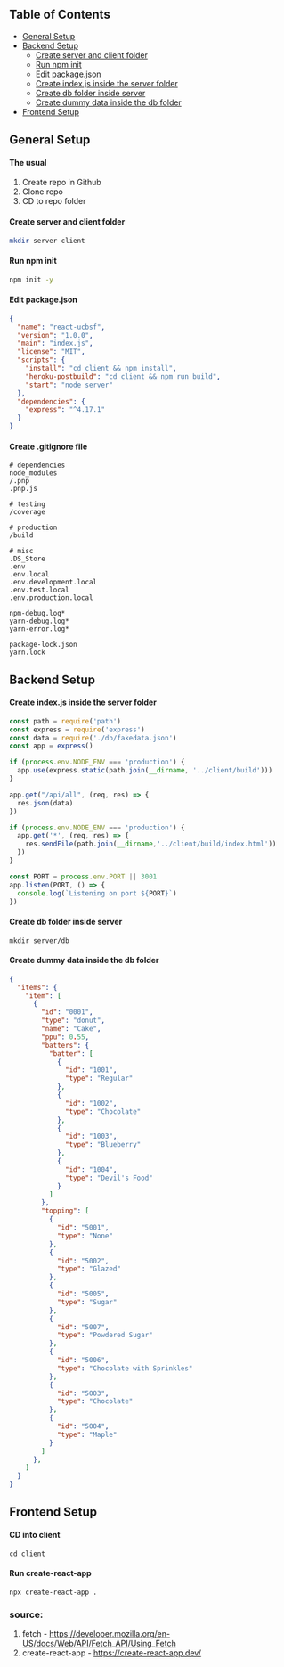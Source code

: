 ## Table of Contents

- [General Setup](#general-setup)
- [Backend Setup](#backend-setup)
  - [Create server and client folder](#create-server-and-client-folder)
  - [Run npm init](#run-npm-init)
  - [Edit package.json](#edit-package.json)
  - [Create index.js inside the server folder](#create-index.js-inside-the-server-folder)
  - [Create db folder inside server](#create-db-folder-inside-server)
  - [Create dummy data inside the db folder](#create-dummy-data-inside-the-db-folder)
- [Frontend Setup](#frontend-setup)
## General Setup
#### The usual
1. Create repo in Github
2. Clone repo 
3. CD to repo folder
#### Create server and client folder
```sh
mkdir server client
```
#### Run npm init
```sh
npm init -y
```
#### Edit package.json
```json
{
  "name": "react-ucbsf",
  "version": "1.0.0",
  "main": "index.js",
  "license": "MIT",
  "scripts": {
    "install": "cd client && npm install",
    "heroku-postbuild": "cd client && npm run build",
    "start": "node server"
  },
  "dependencies": {
    "express": "^4.17.1"
  }
}
```
#### Create .gitignore file
```
# dependencies
node_modules
/.pnp
.pnp.js

# testing
/coverage

# production
/build

# misc
.DS_Store
.env
.env.local
.env.development.local
.env.test.local
.env.production.local

npm-debug.log*
yarn-debug.log*
yarn-error.log*

package-lock.json
yarn.lock
```
## Backend Setup
#### Create index.js inside the server folder
```javascript
const path = require('path')
const express = require('express')
const data = require('./db/fakedata.json')
const app = express()

if (process.env.NODE_ENV === 'production') {
  app.use(express.static(path.join(__dirname, '../client/build')))
}

app.get("/api/all", (req, res) => {
  res.json(data)
})

if (process.env.NODE_ENV === 'production') {
  app.get('*', (req, res) => {
    res.sendFile(path.join(__dirname,'../client/build/index.html'))
  })
}

const PORT = process.env.PORT || 3001
app.listen(PORT, () => {
  console.log(`Listening on port ${PORT}`)
})
```
#### Create db folder inside server
```
mkdir server/db
```
#### Create dummy data inside the db folder
```json
{
  "items": {
    "item": [
      {
        "id": "0001",
        "type": "donut",
        "name": "Cake",
        "ppu": 0.55,
        "batters": {
          "batter": [
            {
              "id": "1001",
              "type": "Regular"
            },
            {
              "id": "1002",
              "type": "Chocolate"
            },
            {
              "id": "1003",
              "type": "Blueberry"
            },
            {
              "id": "1004",
              "type": "Devil's Food"
            }
          ]
        },
        "topping": [
          {
            "id": "5001",
            "type": "None"
          },
          {
            "id": "5002",
            "type": "Glazed"
          },
          {
            "id": "5005",
            "type": "Sugar"
          },
          {
            "id": "5007",
            "type": "Powdered Sugar"
          },
          {
            "id": "5006",
            "type": "Chocolate with Sprinkles"
          },
          {
            "id": "5003",
            "type": "Chocolate"
          },
          {
            "id": "5004",
            "type": "Maple"
          }
        ]
      },
    ]
  }
}
```
## Frontend Setup
#### CD into client
```
cd client
```
#### Run create-react-app
```
npx create-react-app .
```
### source:
1. fetch - https://developer.mozilla.org/en-US/docs/Web/API/Fetch_API/Using_Fetch
2. create-react-app - https://create-react-app.dev/